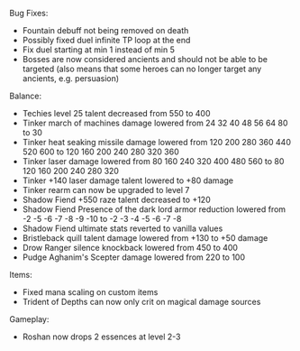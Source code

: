 Bug Fixes:
- Fountain debuff not being removed on death
- Possibly fixed duel infinite TP loop at the end
- Fix duel starting at min 1 instead of min 5
- Bosses are now considered ancients and should not be able to be targeted (also means that some heroes can no longer target any ancients, e.g. persuasion)

Balance:
- Techies level 25 talent decreased from 550 to 400
- Tinker march of machines damage lowered from 24 32 40 48 56 64 80 to 30
- Tinker heat seaking missile damage lowered from 120 200 280 360 440 520 600 to 120 160 200 240 280 320 360 
- Tinker laser damage lowered from 80 160 240 320 400 480 560 to 80 120 160 200 240 280 320
- Tinker +140 laser damage talent lowered to +80 damage
- Tinker rearm can now be upgraded to level 7
- Shadow Fiend +550 raze talent decreased to +120
- Shadow Fiend Presence of the dark lord armor reduction lowered from -2 -5 -6 -7 -8 -9 -10 to -2 -3 -4 -5 -6 -7 -8
- Shadow Fiend ultimate stats reverted to vanilla values
- Bristleback quill talent damage lowered from +130 to +50 damage
- Drow Ranger silence knockback lowered from 450 to 400
- Pudge Aghanim's Scepter damage lowered from 220 to 100

Items:
- Fixed mana scaling on custom items
- Trident of Depths can now only crit on magical damage sources

Gameplay:
- Roshan now drops 2 essences at level 2-3
